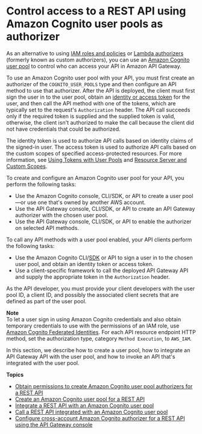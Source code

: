# Control access to a REST API using Amazon Cognito user pools as authorizer<a name="apigateway-integrate-with-cognito"></a>

As an alternative to using [IAM roles and policies](permissions.md) or [Lambda authorizers](apigateway-use-lambda-authorizer.md) \(formerly known as custom authorizers\), you can use an [Amazon Cognito user pool](https://docs.aws.amazon.com/cognito/latest/developerguide/cognito-user-identity-pools.html) to control who can access your API in Amazon API Gateway\. 

To use an Amazon Cognito user pool with your API, you must first create an authorizer of the `COGNITO_USER_POOLS` type and then configure an API method to use that authorizer\. After the API is deployed, the client must first sign the user in to the user pool, obtain an [identity or access token](https://docs.aws.amazon.com/cognito/latest/developerguide/amazon-cognito-user-pools-using-tokens-with-identity-providers.html) for the user, and then call the API method with one of the tokens, which are typically set to the request's `Authorization` header\. The API call succeeds only if the required token is supplied and the supplied token is valid, otherwise, the client isn't authorized to make the call because the client did not have credentials that could be authorized\. 

The identity token is used to authorize API calls based on identity claims of the signed\-in user\. The access token is used to authorize API calls based on the custom scopes of specified access\-protected resources\. For more information, see [Using Tokens with User Pools](https://docs.aws.amazon.com/cognito/latest/developerguide/amazon-cognito-user-pools-using-tokens-with-identity-providers.html) and [Resource Server and Custom Scopes](https://docs.aws.amazon.com/cognito/latest/developerguide/cognito-user-pools-define-resource-servers.html)\.

To create and configure an Amazon Cognito user pool for your API, you perform the following tasks:
+ Use the Amazon Cognito console, CLI/SDK, or API to create a user pool—or use one that's owned by another AWS account\.
+ Use the API Gateway console, CLI/SDK, or API to create an API Gateway authorizer with the chosen user pool\.
+ Use the API Gateway console, CLI/SDK, or API to enable the authorizer on selected API methods\.

 To call any API methods with a user pool enabled, your API clients perform the following tasks:
+  Use the Amazon Cognito CLI/[SDK](https://github.com/aws/amazon-cognito-identity-js/) or API to sign a user in to the chosen user pool, and obtain an identity token or access token\.
+  Use a client\-specific framework to call the deployed API Gateway API and supply the appropriate token in the `Authorization` header\.

As the API developer, you must provide your client developers with the user pool ID, a client ID, and possibly the associated client secrets that are defined as part of the user pool\. 

**Note**  
To let a user sign in using Amazon Cognito credentials and also obtain temporary credentials to use with the permissions of an IAM role, use [Amazon Cognito Federated Identities](https://docs.aws.amazon.com/cognito/latest/developerguide/cognito-identity.html)\. For each API resource endpoint HTTP method, set the authorization type, category `Method Execution`, to `AWS_IAM`\. 

In this section, we describe how to create a user pool, how to integrate an API Gateway API with the user pool, and how to invoke an API that's integrated with the user pool\. 

**Topics**
+ [Obtain permissions to create Amazon Cognito user pool authorizers for a REST API](apigateway-user-pool-authorizer-permissions.md)
+ [Create an Amazon Cognito user pool for a REST API](apigateway-create-cognito-user-pool.md)
+ [Integrate a REST API with an Amazon Cognito user pool](apigateway-enable-cognito-user-pool.md)
+ [Call a REST API integrated with an Amazon Cognito user pool](apigateway-invoke-api-integrated-with-cognito-user-pool.md)
+ [Configure cross\-account Amazon Cognito authorizer for a REST API using the API Gateway console](apigateway-cross-account-cognito-authorizer.md)